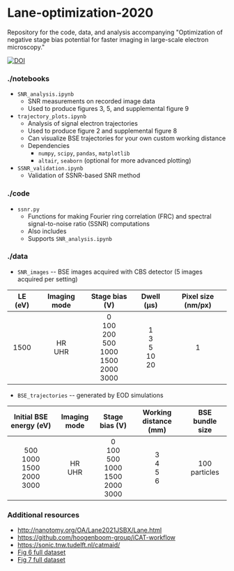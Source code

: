 # Lane-optimization-2020

Repository for the code, data, and analysis accompanying "Optimization of negative stage bias potential for faster imaging in large-scale electron microscopy."

[![DOI](https://zenodo.org/badge/doi/10.4121/12907205.svg)](https://doi.org/10.4121/12907205)


### ./notebooks
* `SNR_analysis.ipynb`
  * SNR measurements on recorded image data
  * Used to produce figures 3, 5, and supplemental figure 9
* `trajectory_plots.ipynb`
  * Analysis of signal electron trajectories
  * Used to produce figure 2 and supplemental figure 8
  * Can visualize BSE trajectories for your own custom working distance
  * Dependencies
    * `numpy`, `scipy`, `pandas`, `matplotlib`
    * `altair`, `seaborn` (optional for more advanced plotting)
* `SSNR_validation.ipynb`
  * Validation of SSNR-based SNR method


### ./code
* `ssnr.py`
  * Functions for making Fourier ring correlation (FRC) and spectral signal-to-noise ratio (SSNR) computations
  * Also includes 
  * Supports `SNR_analysis.ipynb`


### ./data
* `SNR_images` -- BSE images acquired with CBS detector (5 images acquired per setting)

| LE (eV) | Imaging mode | Stage bias (V) | Dwell (µs) | Pixel size (nm/px) |
|:-------:|:------------:|:--------------:|:----------:|:------------------:|
| 1500 | HR<br>UHR | 0<br>100<br>200<br>500<br>1000<br>1500<br>2000<br>3000 | 1<br>3<br>5<br>10<br>20 | 1 |

* `BSE_trajectories` -- generated by EOD simulations

| Initial BSE energy (eV) | Imaging mode | Stage bias (V) | Working distance (mm) | BSE bundle size |
|:-----------------------:|:------------:|:--------------:|:---------------------:|:---------------:|
| 500<br>1000<br>1500<br>2000<br>3000 |    HR<br>UHR | 0<br>100<br>500<br>1000<br>1500<br>2000<br>3000 | 3<br>4<br>5<br>6 | 100 particles |


### Additional resources
* http://nanotomy.org/OA/Lane2021JSBX/Lane.html
* https://github.com/hoogenboom-group/iCAT-workflow
* https://sonic.tnw.tudelft.nl/catmaid/
* [Fig 6 full dataset](https://sonic.tnw.tudelft.nl/catmaid/?pid=4&zp=0&yp=297435&xp=249355&tool=navigator&sid0=9&s0=7)
* [Fig 7 full dataset](https://sonic.tnw.tudelft.nl/catmaid/?pid=9&zp=0&yp=163895&xp=265455&tool=navigator&sid0=39&s0=6)
